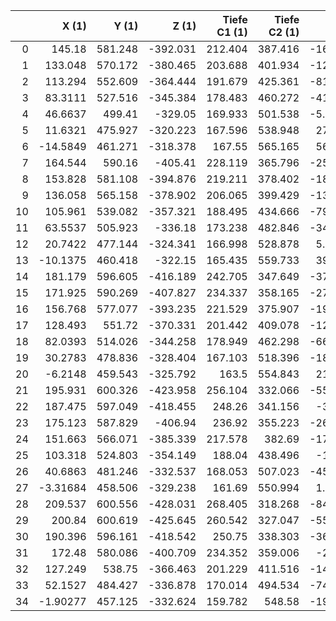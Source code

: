 |    |     X (1) |   Y (1) |    Z (1) |   Tiefe C1 (1) |   Tiefe C2 (1) |      X (2) |   Y (2) |    Z (2) |   Tiefe C1 (2) |   Tiefe C2 (2) |
|---:|----------:|--------:|---------:|---------------:|---------------:|-----------:|--------:|---------:|---------------:|---------------:|
|  0 | 145.18    | 581.248 | -392.031 |        212.404 |        387.416 | -164.844   | 1890.9  | -1373.18 |        1639.52 |        1722.22 |
|  1 | 133.048   | 570.172 | -380.465 |        203.688 |        401.934 | -122.666   | 1817.36 | -1326.45 |        1549.99 |        1625.59 |
|  2 | 113.294   | 552.609 | -364.444 |        191.679 |        425.361 |  -81.1258  | 1736.37 | -1276.26 |        1453.29 |        1521.67 |
|  3 |  83.3111  | 527.516 | -345.384 |        178.483 |        460.272 |  -41.2083  | 1652.1  | -1224.45 |        1354.03 |        1415    |
|  4 |  46.6637  | 499.41  | -329.05  |        169.933 |        501.538 |   -5.28691 | 1573.87 | -1176.11 |        1262.79 |        1316.29 |
|  5 |  11.6321  | 475.927 | -320.223 |        167.596 |        538.948 |   27.3539  | 1498.64 | -1130.04 |        1176.3  |        1222.3  |
|  6 | -14.5849  | 461.271 | -318.378 |        167.55  |        565.165 |   56.7818  | 1428.63 | -1087.16 |        1096.84 |        1135.22 |
|  7 | 164.544   | 590.16  | -405.41  |        228.119 |        365.796 | -254.216   | 2238.87 | -1558.03 |        2038.38 |        2120.89 |
|  8 | 153.828   | 581.108 | -394.876 |        219.211 |        378.402 | -189.812   | 2097.71 | -1473.58 |        1868.83 |        1944.24 |
|  9 | 136.058   | 565.158 | -378.902 |        206.065 |        399.429 | -131.741   | 1962.56 | -1392.96 |        1708.16 |        1776.51 |
| 10 | 105.961   | 539.082 | -357.321 |        188.495 |        434.666 |  -79.7953  | 1837.28 | -1318.39 |        1560.68 |        1621.77 |
| 11 |  63.5537  | 505.923 | -336.18  |        173.238 |        482.846 |  -34.2071  | 1722.42 | -1250.44 |        1427.03 |        1480.84 |
| 12 |  20.7422  | 477.144 | -324.341 |        166.998 |        528.878 |    5.35858 | 1620.21 | -1189.57 |        1309.14 |        1355.62 |
| 13 | -10.1375  | 460.418 | -322.15  |        165.435 |        559.733 |   39.5964  | 1528.88 | -1135.68 |        1205.27 |        1244.4  |
| 14 | 181.179   | 596.605 | -416.189 |        242.705 |        347.649 | -375.211   | 2720.95 | -1817.37 |        2594.92 |        2676.48 |
| 15 | 171.925   | 590.269 | -407.827 |        234.337 |        358.165 | -275.685   | 2465.21 | -1668.92 |        2289.91 |        2364.49 |
| 16 | 156.768   | 577.077 | -393.235 |        221.529 |        375.907 | -192.403   | 2242.02 | -1539.75 |        2025.91 |        2093.57 |
| 17 | 128.493   | 551.72  | -370.331 |        201.442 |        409.078 | -123.237   | 2052.42 | -1429.9  |        1803.29 |        1863.91 |
| 18 |  82.0393  | 514.026 | -344.258 |        178.949 |        462.298 |  -66.2136  | 1893.03 | -1337.25 |        1617.53 |        1671.1  |
| 19 |  30.2783  | 478.836 | -328.404 |        167.103 |        518.396 |  -18.6462  | 1756.99 | -1258.08 |        1460.4  |        1506.91 |
| 20 |  -6.2148  | 459.543 | -325.792 |        163.5   |        554.843 |   21.0095  | 1640.45 | -1190.37 |        1327.19 |        1366.72 |
| 21 | 195.931   | 600.326 | -423.958 |        256.104 |        332.066 | -552.879   | 3444.43 | -2209.2  |        3433.4  |        3513.36 |
| 22 | 187.475   | 597.049 | -418.455 |        248.26  |        341.156 | -391.43    | 2972.32 | -1940.7  |        2873.63 |        2946.82 |
| 23 | 175.123   | 587.829 | -406.94  |        236.92  |        355.223 | -268.967   | 2605.7  | -1732.07 |        2441.33 |        2507.73 |
| 24 | 151.663   | 566.071 | -385.339 |        217.578 |        382.69  | -176.308   | 2322.29 | -1570.99 |        2109.32 |        2169.05 |
| 25 | 103.318   | 524.803 | -354.149 |        188.04  |        438.496 | -103.03    | 2095    | -1441.6  |        1844.8  |        1897.73 |
| 26 |  40.6863  | 481.246 | -332.537 |        168.053 |        507.023 |  -45.2632  | 1912.29 | -1337.48 |        1633.8  |        1680.01 |
| 27 |  -3.31684 | 458.506 | -329.238 |        161.69  |        550.994 |    1.44051 | 1763.03 | -1252.11 |        1462.78 |        1502.24 |
| 28 | 209.537   | 600.556 | -428.031 |        268.405 |        318.268 | -840.984   | 4637.97 | -2859.33 |        4820.15 |        4897.99 |
| 29 | 200.84    | 600.619 | -425.645 |        260.542 |        327.047 | -557.119   | 3712.96 | -2340.2  |        3728.77 |        3800.11 |
| 30 | 190.396   | 596.161 | -418.542 |        250.75  |        338.303 | -369.119   | 3088.4  | -1990.52 |        2995.46 |        3060.33 |
| 31 | 172.48    | 580.086 | -400.709 |        234.352 |        359.006 | -239.71    | 2655.62 | -1747.44 |        2489.34 |        2547.69 |
| 32 | 127.249   | 538.75  | -366.463 |        201.229 |        411.516 | -145.313   | 2333.39 | -1566.79 |        2114.91 |        2166.83 |
| 33 |  52.1527  | 484.427 | -336.878 |        170.014 |        494.534 |  -74.8294  | 2091.53 | -1430.16 |        1835.19 |        1880.72 |
| 34 |  -1.90277 | 457.125 | -332.624 |        159.782 |        548.58  |  -19.1336  | 1897.73 | -1321.1  |        1612.98 |        1652    |